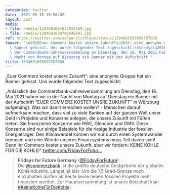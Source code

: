 ```yaml
---
categories: twitter
date: '2021-05-18 15:50:02'
layout: post
media:
- file: /media/1394681684637933569.jpg
- file: /media/1394681690740645891.jpg
ref: https://twitter.com/schwarzlichtwue/status/1394681695039787008
teaser: "\u201EEuer Commerz kostet unsere Zukunft\u201C: eine anonyme Gruppe hat ein\
  \ Banner gehisst. Uns wurde folgender Text zugeschickt:\n\n\n\n\u201EAnl\xE4sslich\
  \ der Commerzbank-Jahresversammlung am Dienstag, den 18. Mai 2021 haben wir in der\
  \ Nacht von Montag auf Dienstag ein Banner mit der Aufschrift "
title: 1394681695039787008
---
```

„Euer Commerz kostet unsere Zukunft“: eine anonyme Gruppe hat ein Banner gehisst. Uns wurde folgender Text zugeschickt:



„Anlässlich der Commerzbank-Jahresversammlung am Dienstag, den 18. Mai 2021 haben wir in der Nacht von Montag auf Dienstag ein Banner mit der Aufschrift 
"EUER COMMERZ KOSTET UNSRE ZUKUNFT" in Würzburg aufgehängt. Was wir damit erreichen wollen? - Menschen darauf aufmerksam machen, dass viel zu viele Banken auf der ganzen Welt unser Geld in Projekte und Konzerne anlegen, die unsere Zukunft mit Füßen treten.
Sie finanzieren Konzerne wie RWE, Glencore und OMV. Diese Konzerne sind nur einige Beispiele für die riesige Industrie der fossilen Energieträger. Den Klimawandel können wir nur durch einen Systemwandel bremsen und eine Wende unseres Finanzsystems muss Teil davon sein!
Denn ihr Commerz kostet unsere Zukunft, aber wir fordern: KEINE KOHLE FÜR DIE KOHLE!“
[twitter.com/FridayForFutur…](https://twitter.com/FridayForFuture/status/1394611492213952517?s=19)
> <b>Fridays for Future Germany</b> ([@FridayForFuture](https://twitter.com/FridayForFuture)):  
>Die [@commerzbank](https://twitter.com/commerzbank) ist die größte deutsche Geldgeberin der globalen Kohleindustrie. Längst ist klar: Um die 1,5 Grad-Grenze noch einzuhalten dürfen ab heute keine neuen fossilen Projekte mehr finanziert werden. Zur Hauptversammlung ist unsere Botschaft klar: [#KeineKohleFürDieKohle](/t/keinekohlefürdiekohle)!  

